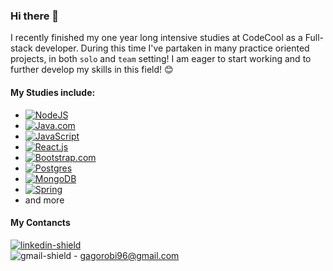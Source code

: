 ### Hi there 👋

  I recently finished my one year long intensive studies at CodeCool as a Full-stack developer. During this time I've partaken in many practice oriented projects, in both `solo` and `team` setting! I am eager to start working and to further develop my skills in this field! 😊
  
#### My Studies include:
* [![NodeJS](https://img.shields.io/badge/node.js-6DA55F?style=for-the-badge&logo=node.js&logoColor=white)](https://nodejs.org/en)
* [![Java.com]][Java-url]
* [![JavaScript](https://img.shields.io/badge/javascript-%23323330.svg?style=for-the-badge&logo=javascript&logoColor=%23F7DF1E)](https://en.wikipedia.org/wiki/JavaScript)
* [![React.js]][React-url]
* [![Bootstrap.com]][Bootstrap-url]
* [![Postgres]][postgre-url]
* [![MongoDB]][mongo-url]
* [![Spring]][spring-url]
* and more


#### My Contancts
[![linkedin-shield]][linkedin-url] <br/>
![gmail-shield] - gagorobi96@gmail.com

[linkedin-shield]: https://img.shields.io/badge/-LinkedIn-black.svg?style=for-the-badge&logo=linkedin&colorB=555
[linkedin-url]: https://www.linkedin.com/in/robert-gago-cc/
[gmail-shield]: https://img.shields.io/badge/Gmail-D14836?style=for-the-badge&logo=gmail&logoColor=white
[Next.js]: https://img.shields.io/badge/next.js-000000?style=for-the-badge&logo=nextdotjs&logoColor=white
[Next-url]: https://nextjs.org/
[React.js]: https://img.shields.io/badge/React-20232A?style=for-the-badge&logo=react&logoColor=61DAFB
[React-url]: https://reactjs.org/
[Bootstrap.com]: https://img.shields.io/badge/Bootstrap-563D7C?style=for-the-badge&logo=bootstrap&logoColor=white
[Bootstrap-url]: https://getbootstrap.com
[Java.com]: https://img.shields.io/badge/java-%23ED8B00.svg?style=for-the-badge&logo=openjdk&logoColor=white
[Java-url]: https://www.java.com/en/
[JavaScript]:https://img.shields.io/badge/javascript-%23323330.svg?style=for-the-badge&logo=javascript&logoColor=%23F7DF1E
[Postgres]:https://img.shields.io/badge/postgres-%23316192.svg?style=for-the-badge&logo=postgresql&logoColor=white
[postgre-url]:https://www.postgresql.org/
[MongoDB]:https://img.shields.io/badge/MongoDB-%234ea94b.svg?style=for-the-badge&logo=mongodb&logoColor=white
[mongo-url]:https://www.mongodb.com/
[Spring]:https://img.shields.io/badge/spring-%236DB33F.svg?style=for-the-badge&logo=spring&logoColor=white
[spring-url]:https://spring.io/
